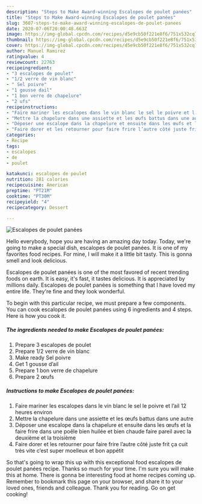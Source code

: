 ```yaml
---
description: "Steps to Make Award-winning Escalopes de poulet panées"
title: "Steps to Make Award-winning Escalopes de poulet panées"
slug: 3607-steps-to-make-award-winning-escalopes-de-poulet-panees
date: 2020-07-06T20:00:48.663Z
image: https://img-global.cpcdn.com/recipes/d5e9cb50f221e8f6/751x532cq70/escalopes-de-poulet-panees-photo-principale-de-la-recette.jpg
thumbnail: https://img-global.cpcdn.com/recipes/d5e9cb50f221e8f6/751x532cq70/escalopes-de-poulet-panees-photo-principale-de-la-recette.jpg
cover: https://img-global.cpcdn.com/recipes/d5e9cb50f221e8f6/751x532cq70/escalopes-de-poulet-panees-photo-principale-de-la-recette.jpg
author: Manuel Ramirez
ratingvalue: 4
reviewcount: 22763
recipeingredient:
- "3 escalopes de poulet"
- "1/2 verre de vin blanc"
- " Sel poivre"
- "1 gousse dail"
- "1 bon verre de chapelure"
- "2 ufs"
recipeinstructions:
- "Faire mariner les escalopes dans le vin blanc le sel le poivre et l’ail 12 heures environ"
- "Mettre la chapelure dans une assiette et les œufs battus dans une autre"
- "Déposer une escalope dans la chapelure et ensuite dans les œufs et la faire frire dans une poêle bien huilée et bien chaude faire pareil avec la deuxième et la troisième"
- "Faire dorer et les retourner pour faire frire l’autre côté juste frit ça cuit très vite c’est super moelleux et bon appétit"
categories:
- Recipe
tags:
- escalopes
- de
- poulet

katakunci: escalopes de poulet 
nutrition: 281 calories
recipecuisine: American
preptime: "PT21M"
cooktime: "PT30M"
recipeyield: "4"
recipecategory: Dessert

---
```



![Escalopes de poulet panées](https://img-global.cpcdn.com/recipes/d5e9cb50f221e8f6/751x532cq70/escalopes-de-poulet-panees-photo-principale-de-la-recette.jpg)

Hello everybody, hope you are having an amazing day today. Today, we're going to make a special dish, escalopes de poulet panées. It is one of my favorites food recipes. For mine, I will make it a little bit tasty. This is gonna smell and look delicious.



Escalopes de poulet panées is one of the most favored of recent trending foods on earth. It is easy, it's fast, it tastes delicious. It is appreciated by millions daily. Escalopes de poulet panées is something that I have loved my entire life. They're fine and they look wonderful.


To begin with this particular recipe, we must prepare a few components. You can cook escalopes de poulet panées using 6 ingredients and 4 steps. Here is how you cook it.

<!--inarticleads1-->

##### The ingredients needed to make Escalopes de poulet panées:

1. Prepare 3 escalopes de poulet
1. Prepare 1/2 verre de vin blanc
1. Make ready  Sel poivre
1. Get 1 gousse d’ail
1. Prepare 1 bon verre de chapelure
1. Prepare 2 œufs




<!--inarticleads2-->

##### Instructions to make Escalopes de poulet panées:

1. Faire mariner les escalopes dans le vin blanc le sel le poivre et l’ail 12 heures environ
1. Mettre la chapelure dans une assiette et les œufs battus dans une autre
1. Déposer une escalope dans la chapelure et ensuite dans les œufs et la faire frire dans une poêle bien huilée et bien chaude faire pareil avec la deuxième et la troisième
1. Faire dorer et les retourner pour faire frire l’autre côté juste frit ça cuit très vite c’est super moelleux et bon appétit




So that's going to wrap this up with this exceptional food escalopes de poulet panées recipe. Thanks so much for your time. I'm sure you will make this at home. There is gonna be interesting food at home recipes coming up. Remember to bookmark this page on your browser, and share it to your loved ones, friends and colleague. Thank you for reading. Go on get cooking!
